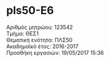 ﻿# pls50-E6  
Αριθμός μητρώου: 123542  
Τμήμα: ΘΕΣ1  
Θεματική ενότητα: ΠΛΣ50  
Ακαδημαϊκό έτος: 2016-2017  
Προσθήκη εργασιών: 19/05/2017 15:36  
